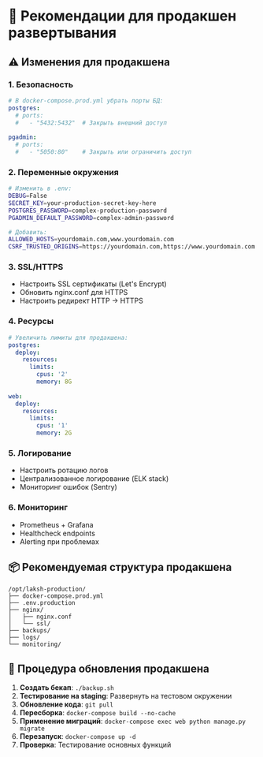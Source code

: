 # 🚀 Рекомендации для продакшен развертывания

## ⚠️ Изменения для продакшена

### 1. Безопасность
```yaml
# В docker-compose.prod.yml убрать порты БД:
postgres:
  # ports:
  #   - "5432:5432"  # Закрыть внешний доступ
  
pgadmin:
  # ports:
  #   - "5050:80"    # Закрыть или ограничить доступ
```

### 2. Переменные окружения
```bash
# Изменить в .env:
DEBUG=False
SECRET_KEY=your-production-secret-key-here
POSTGRES_PASSWORD=complex-production-password
PGADMIN_DEFAULT_PASSWORD=complex-admin-password

# Добавить:
ALLOWED_HOSTS=yourdomain.com,www.yourdomain.com
CSRF_TRUSTED_ORIGINS=https://yourdomain.com,https://www.yourdomain.com
```

### 3. SSL/HTTPS
- Настроить SSL сертификаты (Let's Encrypt)
- Обновить nginx.conf для HTTPS
- Настроить редирект HTTP → HTTPS

### 4. Ресурсы
```yaml
# Увеличить лимиты для продакшена:
postgres:
  deploy:
    resources:
      limits:
        cpus: '2'
        memory: 8G
        
web:
  deploy:
    resources:
      limits:
        cpus: '1'
        memory: 2G
```

### 5. Логирование
- Настроить ротацию логов
- Централизованное логирование (ELK stack)
- Мониторинг ошибок (Sentry)

### 6. Мониторинг
- Prometheus + Grafana
- Healthcheck endpoints
- Alerting при проблемах

## 📦 Рекомендуемая структура продакшена

```
/opt/laksh-production/
├── docker-compose.prod.yml
├── .env.production
├── nginx/
│   ├── nginx.conf
│   └── ssl/
├── backups/
├── logs/
└── monitoring/
```

## 🔄 Процедура обновления продакшена

1. **Создать бекап**: `./backup.sh`
2. **Тестирование на staging**: Развернуть на тестовом окружении
3. **Обновление кода**: `git pull`
4. **Пересборка**: `docker-compose build --no-cache`
5. **Применение миграций**: `docker-compose exec web python manage.py migrate`
6. **Перезапуск**: `docker-compose up -d`
7. **Проверка**: Тестирование основных функций
